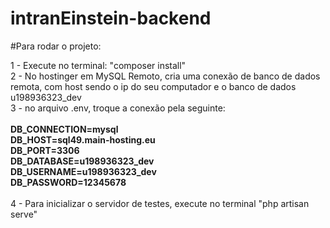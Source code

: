 # intranEinstein-backend
#Para rodar o projeto:

1 - Execute no terminal: "composer install" 
<br/>2 - No hostinger em MySQL Remoto, cria uma conexão de banco de dados remota, com host sendo o ip do seu computador e o banco de dados u198936323_dev
<br/>3 - no arquivo .env, troque a conexão pela seguinte: 
<br><b>
<br>DB_CONNECTION=mysql
<br>DB_HOST=sql49.main-hosting.eu
<br>DB_PORT=3306
<br>DB_DATABASE=u198936323_dev
<br>DB_USERNAME=u198936323_dev
<br>DB_PASSWORD=12345678</b>
<br><br>
4 - Para inicializar o servidor de testes, execute no terminal "php artisan serve"
